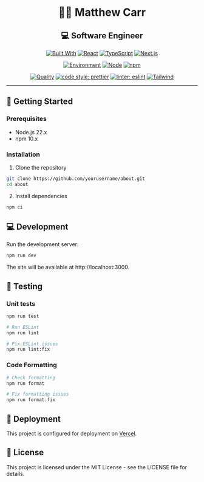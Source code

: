 <div align="center">

# 🧑‍💻 Matthew Carr

## 💻 Software Engineer

[![Built With](https://img.shields.io/badge/Built%20With-→-gray.svg?style=flat-square)]()
[![React](https://img.shields.io/badge/React-19.0.0--rc-black?style=flat-square&logo=react)](https://reactjs.org)
[![TypeScript](https://img.shields.io/badge/TypeScript-5.x-blue?style=flat-square&logo=typescript)](https://www.typescriptlang.org)
[![Next.js](https://img.shields.io/badge/Next.js-15.0.3-white?style=flat-square&logo=next.js&logoColor=white)](https://nextjs.org)

[![Environment](https://img.shields.io/badge/Environment-→-gray.svg?style=flat-square)]()
[![Node](https://img.shields.io/badge/node-22.x-brightgreen?style=flat-square&logo=node.js)](https://nodejs.org)
[![npm](https://img.shields.io/badge/npm-10.x-red?style=flat-square&logo=npm)](https://www.npmjs.com)

[![Quality](https://img.shields.io/badge/Quality-→-gray.svg?style=flat-square)]()
[![code style: prettier](https://img.shields.io/badge/code_style-prettier-ff69b4.svg?style=flat-square&logo=prettier)](https://prettier.io)
[![linter: eslint](https://img.shields.io/badge/linter-eslint-4B32C3.svg?style=flat-square&logo=eslint)](https://eslint.org)
[![Tailwind](https://img.shields.io/badge/Tailwind-3.4.1-38B2AC?style=flat-square&logo=tailwindcss)](https://tailwindcss.com)

---

</div>

## 🚀 Getting Started

### Prerequisites

- Node.js 22.x
- npm 10.x

### Installation

1. Clone the repository

```bash
git clone https://github.com/yourusername/about.git
cd about
```

2. Install dependencies

```bash
npm ci
```

## 💻 Development

Run the development server:

```bash
npm run dev
```

The site will be available at http://localhost:3000.

## 🧪 Testing

### Unit tests

```bash
npm run test
```

```bash
# Run ESLint
npm run lint

# Fix ESLint issues
npm run lint:fix
```

### Code Formatting

```bash
# Check formatting
npm run format

# Fix formatting issues
npm run format:fix
```

## 🚀 Deployment

This project is configured for deployment on [Vercel](https://vercel.com/).

## 📝 License

This project is licensed under the MIT License - see the LICENSE file for details.
